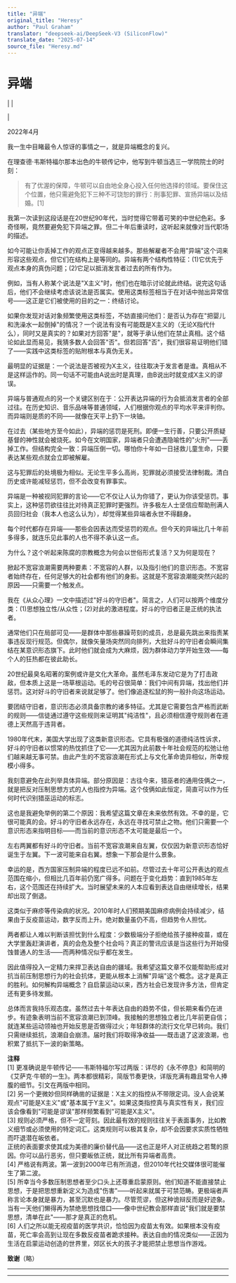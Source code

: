 ```yaml
---
title: "异端"
original_title: "Heresy"
author: "Paul Graham"
translator: "deepseek-ai/DeepSeek-V3 (SiliconFlow)"
translate_date: "2025-07-14"
source_file: "Heresy.md"
---
```


# 异端

| | [](index.html)  
  
|   
  
2022年4月  
  
我一生中目睹最令人惊讶的事情之一，就是异端概念的复兴。  
  
在理查德·韦斯特福尔那本出色的牛顿传记中，他写到牛顿当选三一学院院士的时刻：  
  
> 有了优渥的保障，牛顿可以自由地全身心投入任何他选择的领域。要保住这个位置，他只需避免犯下三种不可饶恕的罪行：刑事犯罪、宣扬异端以及结婚。[1]

我第一次读到这段话是在20世纪90年代，当时觉得它带着可笑的中世纪色彩。多奇怪啊，竟然要避免犯下异端之罪。但二十年后重读时，这听起来就像对当代职场的描述。  

如今可能让你丢掉工作的观点正变得越来越多。那些解雇者不会用"异端"这个词来形容这些观点，但它们在结构上是等同的。异端有两个结构性特征：(1)它优先于观点本身的真伪问题；(2)它足以抵消发言者过去的所有作为。  

例如，当有人称某个说法是"X主义"时，他们也在暗示讨论就此终结。说完这句话后，他们不会继续考虑该说法是否属实。使用这类标签相当于在对话中抛出异常信号——这正是它们被使用的目的之一：终结讨论。  

如果你发现对话对象频繁使用这类标签，不妨直接问他们：是否认为存在"把婴儿和洗澡水一起倒掉"的情况？一个说法有没有可能既是X主义的（无论X指代什么），同时又是真实的？如果对方回答"是"，就等于承认他们在禁止真相。这个结论如此显而易见，我猜多数人会回答"否"。但若回答"否"，我们很容易证明他们错了——实践中这类标签的贴附根本与真伪无关。  

最明显的证据是：一个说法是否被视为X主义，往往取决于发言者是谁。真相从不是这样运作的。同一句话不可能由A说出时是真理，由B说出时就变成X主义的谬误。  

异端与普通观点的另一个关键区别在于：公开表达异端的行为会抵消发言者的全部过往。在历史知识、音乐品味等普通领域，人们根据你观点的平均水平来评判你。而异端则是质的不同——就像在天平上扔下一块铀。  

在过去（某些地方至今如此），异端的惩罚是死刑。即便一生行善，只要公开质疑基督的神性就会被烧死。如今在文明国家，异端者只会遭遇隐喻性的"火刑"——丢掉工作。但结构完全一致：异端压倒一切。哪怕你十年如一日拯救儿童生命，只要表达某些观点就会立即被解雇。  

这与犯罪后的处境极为相似。无论生平多么高尚，犯罪就必须接受法律制裁。清白历史或许能减轻惩罚，但不会改变有罪事实。  

异端是一种被视同犯罪的言论——它不仅让人认为你错了，更认为你该受惩罚。事实上，这种惩罚欲往往比对待真正犯罪时更强烈。许多极左人士坚信应帮助刑满人员回归社会（我本人也这么认为），却觉得某些异端者永世不得翻身。  

每个时代都存在异端——那些会因表达而受惩罚的观点。但今天的异端比几十年前多得多，就连乐见此事的人也不得不承认这一点。  

为什么？这个听起来陈腐的宗教概念为何会以世俗形式复活？又为何是现在？  

掀起不宽容浪潮需要两种要素：不宽容的人群，以及指引他们的意识形态。不宽容者始终存在，任何足够大的社会都有他们的身影。这就是不宽容浪潮能突然兴起的原因——只需要一个触发点。  

我在《从众心理》一文中描述过"好斗的守旧者"。简言之，人们可以按两个维度分类：(1)思想独立性/从众性；(2)对此的激进程度。好斗的守旧者正是正统的执法者。  

通常他们只在局部可见——是群体中那些暴躁苛刻的成员，总是最先跳出来指责某事违反现行规范。但偶尔，就像矢量场突然同向排列，大批好斗的守旧者会瞬间集结在某意识形态旗下。此时他们就会成为大麻烦，因为群体动力学开始生效——每个人的狂热都在彼此助长。  

20世纪最臭名昭著的案例或许是文化大革命。虽然毛泽东发动它是为了打击政敌，但本质上这是一场草根运动。毛的号召很简单：我们中间有异端，找出他们并惩罚。这对好斗的守旧者来说就足够了。他们像追逐松鼠的狗一般扑向这场运动。  

要团结守旧者，意识形态必须具备宗教的诸多特征。尤其是它需要包含严格而武断的规则——信徒通过遵守这些规则来证明其"纯洁性"，且必须相信遵守规则者在道德上天然高于违背者。  

1980年代末，美国大学出现了这类新意识形态。它具有极强的道德纯洁性诉求，好斗的守旧者以惯常的热忱抓住了它——尤其因为此前数十年社会规范的松弛让他们越来越无事可禁。由此产生的不宽容浪潮在形式上与文化革命诡异相似，所幸规模小得多。  

我刻意避免在此列举具体异端。部分原因是：古往今来，猎巫者的通用伎俩之一，就是把反对压制思想方式的人也指控为异端。这个伎俩如此恒定，简直可以作为任何时代识别猎巫运动的标志。  

这也是我避免举例的第二个原因：我希望这篇文章在未来依然有效。不幸的是，它很可能真的会。好斗的守旧者永远存在，永远在寻找可禁止之物。他们只需要一个意识形态来指明目标——而当前的意识形态不太可能是最后一个。  

左右两翼都有好斗的守旧者。当前不宽容浪潮来自左翼，仅仅因为新意识形态恰好诞生于左翼。下一波可能来自右翼。想象一下那会是什么景象。  

幸运的是，西方国家压制异端的程度已远不如前。尽管过去十年可公开表达的观点范围在缩小，但相比几百年前仍宽广得多。问题在于变化趋势：直到1985年左右，这个范围还在持续扩大。当时展望未来的人本应看到表达自由继续增长，结果却出现了倒退。  

这类似于麻疹等传染病的状况。2010年时人们预期美国麻疹病例会持续减少，结果由于反疫苗运动，数字反而上升。绝对数量虽仍不高，但趋势令人担忧。  

两者都让人难以判断该担忧到什么程度：少数极端分子拒绝给孩子接种疫苗，或在大学里轰赶演讲者，真的会危及整个社会吗？真正的警讯应该是当这些行为开始侵蚀普通人的生活——而两种情况似乎都在发生。  

因此值得投入一定精力来捍卫表达自由的疆域。我希望这篇文章不仅能帮助形成对抗当前压制思想行为的社会抗体，更能从根本上消解"异端"这个概念。这才是真正的胜利。如何解构异端概念？自启蒙运动以来，西方社会已发现许多方法，但肯定还有更多待发掘。  

总体而言我持乐观态度。虽然过去十年表达自由的趋势不佳，但长期来看仍在进步。有迹象表明当前不宽容浪潮已到顶峰。我接触的思想独立者比几年前更自信；就连某些运动领袖也开始反思是否做得过火；年轻群体的流行文化早已转向。我们只需继续抵抗，浪潮自会崩溃。届时我们将取得净收益——既击退了这波浪潮，也积累了抵抗下一波的新策略。  

**注释**  
[1] 更准确说是牛顿传记——韦斯特福尔写过两版：详尽的《永不停息》和简明的《艾萨克·牛顿的一生》。两本都很精彩，简版节奏更快，详版充满有趣且常令人捧腹的细节。引文在两版中相同。  
[2] 另一个更微妙但同样确凿的证据是：X主义的指控从不带限定词。没人会说某观点"可能是X主义"或"基本属于Y主义"。如果这类指控真与真实性有关，我们应该会像看到"可能是谬误"那样频繁看到"可能是X主义"。  
[3] 规则必须严格，但不一定苛刻。因此最有效的规则往往关于表面事务，比如教义细节或必须使用的特定词汇。这类规则可以极其复杂，却不会因要求实质性牺牲而吓退潜在皈依者。  
正统的表面要求使其成为美德的廉价替代品——这也正是坏人对正统趋之若鹜的原因。你可以品行恶劣，但只要皈依正统，就比所有异端者高贵。  
[4] 严格说有两波。第一波到2000年已有所消退，但2010年代社交媒体很可能催生了第二波。  
[5] 所幸当今多数压制思想者至少口头上还尊重启蒙原则。他们知道不能直接禁止思想，于是把思想重新定义为造成"伤害"——听起来就属于可禁范畴。更极端者声称言论本身就是暴力，甚至沉默也是暴力。尽管荒谬，但这种诡辩反而是好迹象。当有一天他们懒得再为禁绝思想找借口——像中世纪教会那样直说"我们就是要禁思想，清单在此"——那才是真正的危机。  
[6] 人们之所以能无视疫苗的医学共识，恰恰因为疫苗太有效。如果根本没有疫苗，死亡率会高到让现在多数反疫苗者跪求接种。表达自由的情况类似——正因为生活在启蒙运动创造的世界里，郊区长大的孩子才能把禁止思想当作游戏。  

**致谢**（略）

***  
  
---